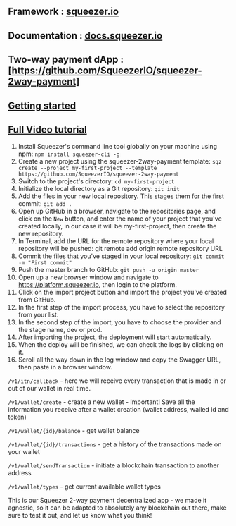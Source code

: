 ## Framework : [squeezer.io](https://squeezer.io)
## Documentation : [docs.squeezer.io](https://docs.squeezer.io/)
## Two-way payment dApp : [https://github.com/SqueezerIO/squeezer-2way-payment]
## [Getting started](https://docs.squeezer.io/getting-started/)

## [Full Video tutorial](https://www.youtube.com/watch?v=2V3A_LTFu4E)

1. Install Squeezer's command line tool globally on your machine using npm:
`npm install squeezer-cli -g`
2. Create a new project using the squeezer-2way-payment template: 
`sqz create --project my-first-project --template https://github.com/SqueezerIO/squeezer-2way-payment`
3. Switch to the project's directory:
    `cd my-first-project`
4. Initialize the local directory as a Git repository:
    `git init`
5. Add the files in your new local repository. This stages them for the first commit:
    `git add .`
6. Open up GitHub in a browser, navigate to the repositories page, and click on the `New` button, and enter the name of your project that you've created locally, in our case it will be my-first-project, then create the new repository.
7. In Terminal, add the URL for the remote repository where your local repository will be pushed:
    git remote add origin remote repository URL
8. Commit the files that you've staged in your local repository:
    `git commit -m "First commit"`
9. Push the master branch to GitHub:
    `git push -u origin master`
10. Open up a new browser window and navigate to https://platform.squeezer.io, then login to the platform.
11. Click on the import project button and import the project you've created from GitHub.
12. In the first step of the import process, you have to select the repository from your list.
13. In the second step of the import, you have to choose the provider and the stage name, dev or prod.
14. After importing the project, the deployment will start automatically.
15. When the deploy will be finished, we can check the logs by clicking on it.
16. Scroll all the way down in the log window and copy the Swagger URL, then paste in a browser window.

`/v1/itn/callback` - here we will receive every transaction that is made in or out of our wallet in real time.

`/v1/wallet/create` - create a new wallet - Important! Save all the information you receive after a wallet creation (wallet address, walled id and token)

`/v1/wallet/{id}/balance` - get wallet balance

`/v1/wallet/{id}/transactions` - get a history of the transactions made on your wallet

`/v1/wallet/sendTransaction` - initiate a blockchain transaction to another address

`/v1/wallet/types` - get current available wallet types

This is our Squeezer 2-way payment decentralized app - we made it agnostic, so it can be adapted to absolutely any blockchain out there, make sure to test it out, and let us know what you think!